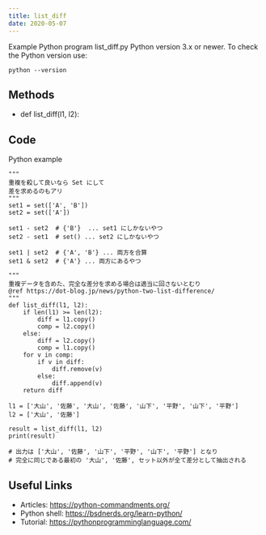 ```yaml
---
title: list_diff
date: 2020-05-07
---
```

Example Python program list_diff.py
Python version 3.x or newer.
To check the Python version use:

    python --version


## Methods

* def list_diff(l1, l2):

## Code

Python example

    """
    重複を殺して良いなら Set にして
    差を求めるのもアリ
    """
    set1 = set(['A', 'B'])
    set2 = set(['A'])
    
    set1 - set2  # {'B'}  ... set1 にしかないやつ
    set2 - set1  # set() ... set2 にしかないやつ
    
    set1 | set2  # {'A', 'B'} ... 両方を合算
    set1 & set2  # {'A'} ... 両方にあるやつ
    
    """
    重複データを含めた、完全な差分を求める場合は適当に回さないとむり
    @ref https://dot-blog.jp/news/python-two-list-difference/
    """
    def list_diff(l1, l2):
        if len(l1) >= len(l2):
            diff = l1.copy()
            comp = l2.copy()
        else:
            diff = l2.copy()
            comp = l1.copy()
        for v in comp:
            if v in diff:
                diff.remove(v)
            else:
                diff.append(v)
        return diff
    
    l1 = ['大山', '佐藤', '大山', '佐藤', '山下', '平野', '山下', '平野']
    l2 = ['大山', '佐藤']
    
    result = list_diff(l1, l2)
    print(result)
    
    # 出力は ['大山', '佐藤', '山下', '平野', '山下', '平野'] となり
    # 完全に同じである最初の '大山', '佐藤', セット以外が全て差分として抽出される

## Useful Links

- Articles: https://python-commandments.org/
- Python shell: https://bsdnerds.org/learn-python/
- Tutorial: https://pythonprogramminglanguage.com/
